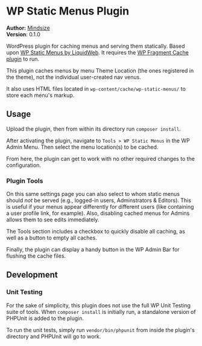 # WP Static Menus Plugin


**Author:** [Mindsize](https://mindsize.me)<br>
**Version**: 0.1.0

WordPress plugin for caching menus and serving them statically. Based upon [WP Static Menus by LiquidWeb](https://github.com/liquidweb/wp-static-menus).  It requires the [WP Fragment Cache plugin](https://github.com/Mindsize/wp-fragment-cache) to run.

This plugin caches menus by menu Theme Location (the ones registered in the theme), not the individual user-created nav venus.

It also uses HTML files located in `wp-content/cache/wp-static-menus/` to store each menu's markup.

## Usage

Upload the plugin, then from within its directory run `composer install`.

After activating the plugin, navigate to `Tools > WP Static Menus` in the WP Admin Menu. Then select the menu location(s) to be cached.

From here, the plugin can get to work with no other required changes to the configuration.

### Plugin Tools

On this same settings page you can also select to whom static menus should _not_ be served (e.g., logged-in users, Adminstrators & Editors).  This is useful if your menus appear differently for different users (like containing a user profile link, for example).  Also, disabling cached menus for Admins allows them to see edits immediately.

The Tools section includes a checkbox to quickly disable all caching, as well as a button to empty all caches.

Finally, the plugin can display a handy button in the WP Admin Bar for flushing the cache files.

## Development

### Unit Testing

For the sake of simplicity, this plugin does not use the full WP Unit Testing suite of tools. When `composer install` is initially run, a standalone version of PHPUnit is added to the plugin.

To run the unit tests, simply run `vendor/bin/phpunit` from inside the plugin's directory and PHPUnit will go to work.

